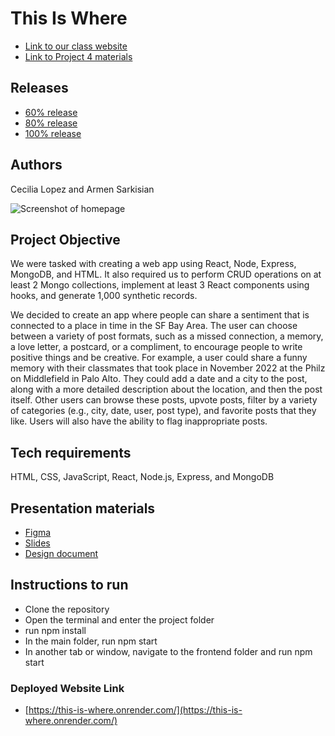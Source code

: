 # This Is Where

- [Link to our class website](https://johnguerra.co/classes/webDevelopment_fall_2022/)
- [Link to Project 4 materials](https://docs.google.com/document/d/1Xf2m_7a6otoQtTyHB55aan1tPqXYV-AQ1EBWjcoyVng/edit?usp=sharing)

## Releases
* [60% release](https://github.com/cerolopez/this-is-where/releases/tag/60%25)
* [80% release](https://github.com/cerolopez/this-is-where/releases/tag/80pct_milestone5)
* [100% release](https://github.com/cerolopez/this-is-where/releases/tag/p3deadline)

## Authors
Cecilia Lopez and Armen Sarkisian

![Screenshot of homepage](/website-screenshot.png)

## Project Objective
We were tasked with creating a web app using React, Node, Express, MongoDB, and HTML. It also required us to perform CRUD operations on at least 2 Mongo collections, implement at least 3 React components using hooks, and generate 1,000 synthetic records.

We decided to create an app where people can share a sentiment that is connected to a place in time in the SF Bay Area. The user can choose between a variety of post formats, such as a missed connection, a memory, a love letter, a postcard, or a compliment, to encourage people to write positive things and be creative. For example, a user could share a funny memory with their classmates that took place in November 2022 at the Philz on Middlefield in Palo Alto. They could add a date and a city to the post, along with a more detailed description about the location, and then the post itself. Other users can browse these posts, upvote posts, filter by a variety of categories (e.g., city, date, user, post type), and favorite posts that they like. Users will also have the ability to flag inappropriate posts.

## Tech requirements
HTML, CSS, JavaScript, React, Node.js, Express, and MongoDB

## Presentation materials
- [Figma](https://www.figma.com/file/OHjx2GGy9EndvLDzlG7cHR/This-Is-Where?node-id=0%3A1&t=Pdy1c59f07eGguRN-1)
- [Slides](https://docs.google.com/presentation/d/1axdtd0WfqfbihteLFJYkZ_oNIAmx99wxDEascEqkLW8/edit?usp=sharing)
- [Design document](https://docs.google.com/document/d/11GxXK1zScE64_QWL6XZSFd0i5UL_BFe4B4dVAdSydp0/edit?usp=sharing)

## Instructions to run
* Clone the repository
* Open the terminal and enter the project folder
* run npm install
* In the main folder, run npm start
* In another tab or window, navigate to the frontend folder and run npm start

### Deployed Website Link
* [https://this-is-where.onrender.com/](https://this-is-where.onrender.com/)
